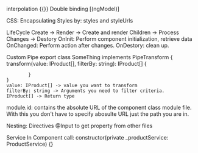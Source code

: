 interpolation {{}}
Double binding [(ngModel)]

CSS:
    Encapsulating Styles by: styles and styleUrls

LifeCycle
    Create -> Render -> Create and render Children -> Process Changes -> Destory
    OnInit: Perform component initialization, retrieve data
    OnChanged: Perform action after changes.
    OnDestory: clean up.

Custom Pipe
    export class SomeThing implements PipeTransform {
        transform(value: IProduct[],
            filterBy: string): IProduct[] {

            }
    }
    value: IProduct[] -> value you want to transform
    filterBy: string -> Arguments you need to filter criteria.
    IProduct[] -> Return type

module.id: contains the absolute URL of the component class module file. With this you don't have to specify abosulte URL just the path you are in.

Nesting:
    Directives
    @Input to get property from other files

Service
    In Component call: constructor(private _productService: ProductService) {}
